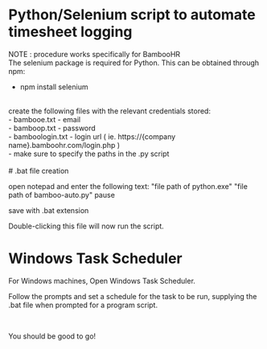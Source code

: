 # Python/Selenium script to automate timesheet logging

NOTE : procedure works specifically for BambooHR <br>
The selenium package is required for Python. This can be obtained through npm: <br>
  - npm install selenium <br> 
  <br>
 create the following files with the relevant credentials stored: <br>
    - bambooe.txt - email <br>
    -  bamboop.txt - password <br>
    -  bamboologin.txt - login url ( ie. https://{company name}.bamboohr.com/login.php ) <br>
 - make sure to specify the paths in the .py script <br>
<br>
# .bat file creation

   open notepad and enter the following text:
"file path of python.exe" "file path of bamboo-auto.py" pause

   save with .bat extension

Double-clicking this file will now run the script.

# Windows Task Scheduler

   For Windows machines, Open Windows Task Scheduler.

   Follow the prompts and set a schedule for the task to be run, supplying the .bat file when prompted for a program script.

<br> 

You should be good to go!
